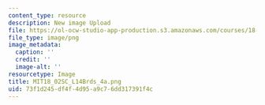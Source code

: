 ```yaml
---
content_type: resource
description: New image Upload
file: https://ol-ocw-studio-app-production.s3.amazonaws.com/courses/18-02sc-multivariable-calculus-fall-2010/73f1d245df4f4d95a9c76dd317391f4c_MIT18_02SC_L14Brds_4a.png
file_type: image/png
image_metadata:
  caption: ''
  credit: ''
  image-alt: ''
resourcetype: Image
title: MIT18_02SC_L14Brds_4a.png
uid: 73f1d245-df4f-4d95-a9c7-6dd317391f4c
---
```

